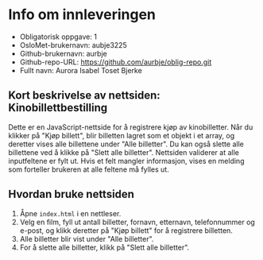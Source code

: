 # Info om innleveringen
- Obligatorisk oppgave: 1
- OsloMet-brukernavn: aubje3225
- Github-brukernavn: aurbje
- Github-repo-URL: https://github.com/aurbje/oblig-repo.git
- Fullt navn: Aurora Isabel Toset Bjerke


## Kort beskrivelse av nettsiden: Kinobillettbestilling
Dette er en JavaScript-nettside for å registrere kjøp av kinobilletter. 
Når du klikker på "Kjøp billett", blir billetten lagret som et objekt i et array, og deretter vises alle billettene under "Alle billetter". 
Du kan også slette alle billettene ved å klikke på "Slett alle billetter".
Nettsiden validerer at alle inputfeltene er fylt ut.
Hvis et felt mangler informasjon, vises en melding som forteller brukeren at alle feltene må fylles ut.


## Hvordan bruke nettsiden

1. Åpne `index.html` i en nettleser.
2. Velg en film, fyll ut antall billetter, fornavn, etternavn, telefonnummer og e-post, og klikk deretter på "Kjøp billett" for å registrere billetten.
3. Alle billetter blir vist under "Alle billetter".
4. For å slette alle billetter, klikk på "Slett alle billetter".